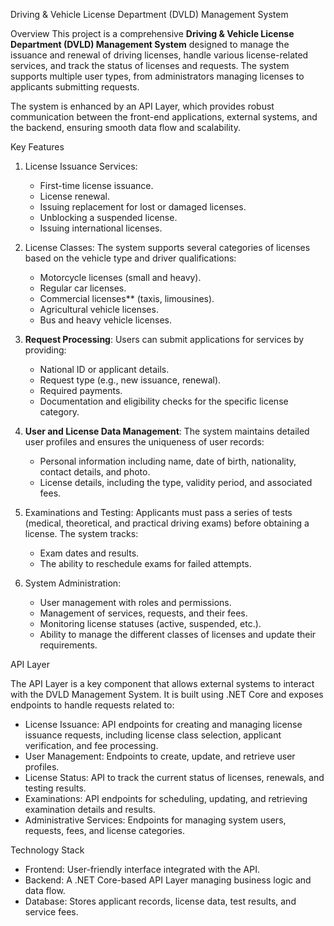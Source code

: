  Driving & Vehicle License Department (DVLD) Management System
 
 Overview
This project is a comprehensive **Driving & Vehicle License Department (DVLD) Management System** designed to manage the issuance and renewal of driving licenses, handle various license-related services, and track the status of licenses and requests. The system supports multiple user types, from administrators managing licenses to applicants submitting requests.

The system is enhanced by an API Layer, which provides robust communication between the front-end applications, external systems, and the backend, ensuring smooth data flow and scalability.

 Key Features
1. License Issuance Services:
   - First-time license issuance.
   - License renewal.
   - Issuing replacement for lost or damaged licenses.
   - Unblocking a suspended license.
   - Issuing international licenses.

2. License Classes:
   The system supports several categories of licenses based on the vehicle type and driver qualifications:
   - Motorcycle licenses (small and heavy).
   - Regular car licenses.
   - Commercial licenses** (taxis, limousines).
   - Agricultural vehicle licenses.
   - Bus and heavy vehicle licenses.

3. **Request Processing**:
   Users can submit applications for services by providing:
   - National ID or applicant details.
   - Request type (e.g., new issuance, renewal).
   - Required payments.
   - Documentation and eligibility checks for the specific license category.

4. **User and License Data Management**:
   The system maintains detailed user profiles and ensures the uniqueness of user records:
   - Personal information including name, date of birth, nationality, contact details, and photo.
   - License details, including the type, validity period, and associated fees.

5. Examinations and Testing:
   Applicants must pass a series of tests (medical, theoretical, and practical driving exams) before obtaining a license. The system tracks:
   - Exam dates and results.
   - The ability to reschedule exams for failed attempts.

6. System Administration:
   - User management with roles and permissions.
   - Management of services, requests, and their fees.
   - Monitoring license statuses (active, suspended, etc.).
   - Ability to manage the different classes of licenses and update their requirements.

 API Layer

The API Layer is a key component that allows external systems to interact with the DVLD Management System. It is built using .NET Core and exposes endpoints to handle requests related to:

- License Issuance: API endpoints for creating and managing license issuance requests, including license class selection, applicant verification, and fee processing.
- User Management: Endpoints to create, update, and retrieve user profiles.
- License Status: API to track the current status of licenses, renewals, and testing results.
- Examinations: API endpoints for scheduling, updating, and retrieving examination details and results.
- Administrative Services: Endpoints for managing system users, requests, fees, and license categories.

 

 Technology Stack
- Frontend: User-friendly interface integrated with the API.
- Backend: A .NET Core-based API Layer managing business logic and data flow.
- Database: Stores applicant records, license data, test results, and service fees.





